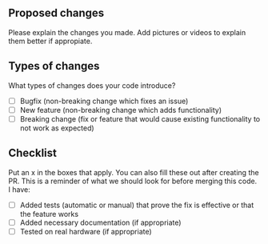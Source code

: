 ## Proposed changes

Please explain the changes you made. Add pictures or videos to explain them better if appropiate.

## Types of changes

What types of changes does your code introduce?

- [ ] Bugfix (non-breaking change which fixes an issue)
- [ ] New feature (non-breaking change which adds functionality)
- [ ] Breaking change (fix or feature that would cause existing functionality to not work as expected)

## Checklist

Put an x in the boxes that apply. You can also fill these out after creating the PR. This is a reminder of what we should look for before merging this code. I have:

- [ ] Added tests (automatic or manual) that prove the fix is effective or that the feature works
- [ ] Added necessary documentation (if appropriate)
- [ ] Tested on real hardware (if appropriate)
